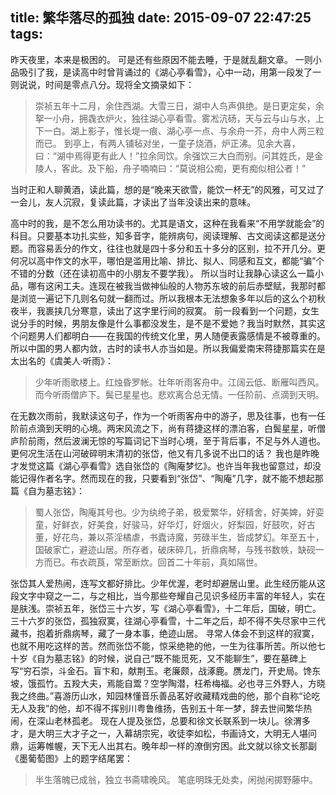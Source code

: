 title: 繁华落尽的孤独
date: 2015-09-07 22:47:25
tags:
---
昨天夜里，本来是极困的。
可是还有些原因不能去睡，于是就乱翻文章。
一则小品吸引了我，是读高中时曾背诵过的《湖心亭看雪》，心中一动，用第一段发了一则说说，时间是零点八分。现将全文摘录如下：

>崇祯五年十二月，余住西湖。大雪三日，湖中人鸟声俱绝。是日更定矣，余挐一小舟，拥毳衣炉火，独往湖心亭看雪。雾凇沆砀，天与云与山与水，上下一白。湖上影子，惟长堤一痕、湖心亭一点、与余舟一芥，舟中人两三粒而已。
到亭上，有两人铺毡对坐，一童子烧酒，炉正沸。见余大喜，曰：“湖中焉得更有此人！”拉余同饮。余强饮三大白而别。问其姓氏，是金陵人，客此。及下船，舟子喃喃曰：“莫说相公痴，更有痴似相公者！”

当时正和人聊黄酒，读此篇，想的是“晚来天欲雪，能饮一杯无”的风雅，可又过了一会儿，友人沉寂，复读此篇，才读出了当年没读出来的意味。
<!-- more -->
高中时的我，是不怎么用功读书的。尤其是语文，这种在我看来“不用学就能会”的科目。只要基本功扎实些，知多音字，能辨病句，阅读理解、古文阅读这都是送分题。而容易丢分的作文，往往也就是四十多分和五十多分的区别，拉不开几分。更何况以高中作文的水平，哪怕是滥用比喻、排比、拟人、同感和互文，都能“骗”个不错的分数（还在读初高中的小朋友不要学我）。
所以当时让我静心读这么一篇小品，哪有这闲工夫。连现在被我当做神仙般的人物苏东坡的前后赤壁赋，我那时都是浏览一遍记下几则名句就一翻而过。所以我根本无法想象多年以后的这么个初秋夜半，我裹挟几分寒意，读出了这字里行间的寂寞。
前一段看到一个问题，女生说分手的时候，男朋友像是什么事都没发生，是不是不爱她？我当时默然，其实这个问题男人们都明白——在我国的传统文化里，男人随便表露感情是不被尊重的。所以中国的男人都内敛，古时的读书人亦当如是。所以我偏爱南宋蒋捷那篇实在是太出名的《虞美人·听雨》：
 
>少年听雨歌楼上。红烛昏罗帐。壮年听雨客舟中。江阔云低、断雁叫西风。
而今听雨僧庐下。鬓已星星也。悲欢离合总无情。一任阶前、点滴到天明。
 
在无数次雨前，我默读这句子，作为一个听雨客舟中的游子，思及往事，也有一任阶前点滴到天明的心境。两宋风流之下，尚有蒋捷这样的漂泊客，白鬓星星，听僧庐阶前雨，然后波澜无惊的写篇词记下当时心境，至于背后事，不足与外人道也。更何况生活在山河破碎明末清初的张岱，他又有几多说不出口的话？
我也是昨晚才发觉这篇《湖心亭看雪》选自张岱的《陶庵梦忆》。也许当年我也留意过，却没能记得作者名字。然而现在的我，只要看到“张岱”、“陶庵”几字，就不能不想起那篇《自为墓志铭》：

>蜀人张岱，陶庵其号也。少为纨绔子弟，极爱繁华，好精舍，好美婢，好娈童，好鲜衣，好美食，好骏马，好华灯，好烟火，好梨园，好鼓吹，好古董，好花鸟，兼以茶淫橘虐，书蠹诗魔，劳碌半生，皆成梦幻。年至五十，国破家亡，避迹山居。所存者，破床碎几，折鼎病琴，与残书数帙，缺砚一方而已。布衣疏莨，常至断炊。回首二十年前，真如隔世。

张岱其人爱热闹，连写文都好排比。少年优渥，老时却避居山里。此生经历能从这段文字中窥之一二，与之相比，当今那些夸耀自己见识多经历丰富的年轻人，实在是肤浅。崇祯五年，张岱三十六岁，写《湖心亭看雪》，十二年后，国破，明亡。三十六岁的张岱，孤独寂寞，往湖心亭看雪，十二年之后，却不得不失尽家中三代藏书，抱着折鼎病琴，藏了一身本事，绝迹山居。
寻常人体会不到这样的寂寞，也就不用吃这样的苦。然而张岱不能，惊采绝艳的他，一生为往事所苦。所以他七十岁《自为墓志铭》的时候，说自己“既不能觅死，又不能聊生”，要在墓碑上写“穷石崇，斗金石。盲卞和，献荆玉。老廉颇，战涿鹿。赝龙门，开史局。馋东坡，饿孤竹。五羖大夫，焉能自鬻？空学陶潜，枉希梅福。必也寻三外野人，方晓我之终曲。”喜游历山水，知园林懂音乐善品茗好收藏精戏曲的他，那个自称“论吃无人及我”的他，却不得不挥别川粤鲁维扬，告别五十年一梦，辞去世间繁华热闹，在深山老林孤老。
现在人提及张岱，总要和徐文长联系到一块儿。徐渭多才，是大明三大才子之一，入幕胡宗宪，收徒李如松，书画诗文，大明无人堪问鼎，运筹帷幄，天下无人出其右。晚年却一样的潦倒穷困。此文就以徐文长那副《墨葡萄图》上的题字结尾罢：
 
>半生落魄已成翁，独立书斋啸晚风。
笔底明珠无处卖，闲抛闲掷野藤中。